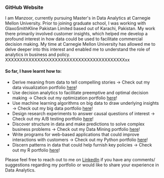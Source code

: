 ### GitHub Website  

I am Manzoor, currently pursuing Master's in Data Analytics at Carnegie Mellon University. Prior to joining graduate school, I was working with GlaxoSmithKline Pakistan Limited based out of Karachi, Pakistan. My work there primarily involved customer insights, which helped me develop a profound interest in how data could be used to facilitate commercial decision making. My time at Carnegie Mellon University has allowed me to delve deeper into this interest and enabled me to understand the role of analytics in business and policy. 
XXXXXXXXXXXXXXXXXXXXXXXXXXXXXXXXXXXXXXXXXxx
#### So far, I have learnt how to:

* Derive meaning from data to tell compelling stories -> Check out my data visualization portfolio [here](https://mhmirza.github.io/DataViz/)!
* Use decision analytics to facilitate preemptive and optimal decision making -> Check out my optimization portfolio [here](https://mhmirza.github.io/Optimization/)!
* Use machine learning algorithms on big data to draw underlying insights -> Check out my big data portfolio [here](https://mhmirza.github.io/BigData/)!
* Design research experiments to answer causal questions of interest -> Check out my A/B testing portfolio [here](https://mhmirza.github.io/ABTesting/)!
* Discover structure in data and make predictions to solve complex business problems -> Check out my Data Mining portfolio [here](https://mhmirza.github.io/DataMining/)!
* Write programs for web-based applications that could improve interactions with customers -> Check out my Python portfolio [here](https://mhmirza.github.io/PythonProgramming/)!
* Discern patterns in data that could help furnish key policies -> Check out my R portfolio [here](https://mhmirza.github.io/RAnalytics/)!

Please feel free to reach out to me on [LinkedIn](https://www.linkedin.com/in/manzoorhassanmirza/) if you have any comments/ suggestions regarding my portfolio or would like to share your experience in Data Analytics.
